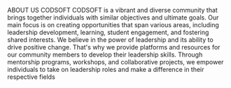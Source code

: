 ABOUT US CODSOFT
CODSOFT is a vibrant and diverse community that brings
together individuals with similar objectives and ultimate
goals. Our main focus is on creating opportunities that span
various areas, including leadership development, learning,
student engagement, and fostering shared interests.
We believe in the power of leadership and its ability to drive
positive change. That's why we provide platforms and
resources for our community members to develop their
leadership skills. Through mentorship programs, workshops,
and collaborative projects, we empower individuals to take
on leadership roles and make a difference in their
respective fields
